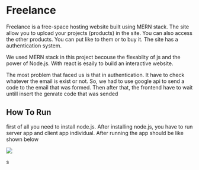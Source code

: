 # 

# Freelance

Freelance is a free-space hosting website built using MERN stack.  The site allow you to upload your projects (products) in the site.  You can also access the other products. You can put like to them or to buy it. The site has a authentication system. 

We used MERN stack in this project becouse the flexablity of js  and the power of Node.js. With react is esaily to build an interactive website. 

The most problem that faced us is that in  authentication. It have to check whatever the                email is exist or not. So, we had to use google api to send a code to the email that was formed. Then after that, the frontend have to wait untill insert the genrate code that was sended

## How To Run

first of all you need to install node.js. After installing node.js, you have to run server app and client app individual. After running the app should be like shown below

![](/home/ahmad/.var/app/com.github.marktext.marktext/config/marktext/images/2023-03-02-12-04-01-image.png)

s
